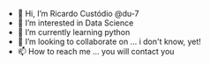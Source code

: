 - 👋 Hi, I’m Ricardo Custódio @du-7
- 👀 I’m interested in Data Science
- 🌱 I’m currently learning python
- 💞️ I’m looking to collaborate on ... i don't know, yet!
- 📫 How to reach me ... you will contact you
<!---
du-7/du-7 is a ✨ special ✨ repository because its `README.md` (this file) appears on your GitHub profile.
You can click the Preview link to take a look at your changes.
--->
